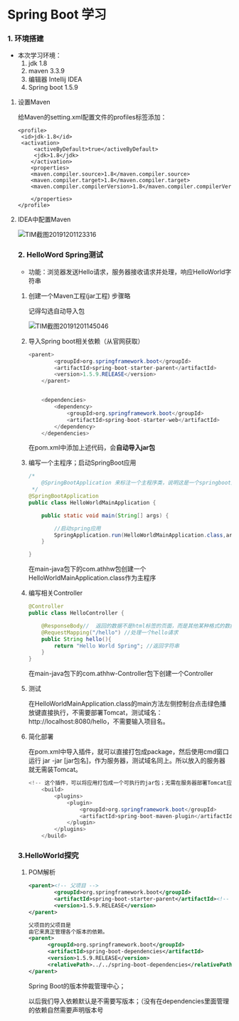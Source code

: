 # Spring Boot 学习

### 1. 环境搭建

- 本次学习环境：
  1. jdk 1.8
  2. maven 3.3.9
  3. 编辑器 Intellij IDEA 
  4. Spring boot 1.5.9

1. 设置Maven

   给Maven的setting.xml配置文件的profiles标签添加：

   ```
   <profile>   
   	<id>jdk‐1.8</id>   
   	<activation>     
   		<activeByDefault>true</activeByDefault>     
   		<jdk>1.8</jdk>  
       </activation>   
       <properties>     
       <maven.compiler.source>1.8</maven.compiler.source>     <maven.compiler.target>1.8</maven.compiler.target>     <maven.compiler.compilerVersion>1.8</maven.compiler.compilerVersion>   
       </properties> 
   </profile>
   ```

2. IDEA中配置Maven

   ![TIM截图20191201123316](D:\GitHub\Java_study\Spring_boot\mdPicture\TIM截图20191201123316.png)

   ### 2. HelloWord Spring测试

   - 功能：浏览器发送Hello请求，服务器接收请求并处理，响应HelloWorld字符串

   1. 创建一个Maven工程(jar工程) 步骤略

      记得勾选自动导入包

      ![TIM截图20191201145046](D:\GitHub\Java_study\Spring_boot\mdPicture\TIM截图20191201145046.png)

   2. 导入Spring boot相关依赖（从官网获取）

      ```java
      <parent>
              <groupId>org.springframework.boot</groupId>
              <artifactId>spring-boot-starter-parent</artifactId>
              <version>1.5.9.RELEASE</version>
          </parent>


          <dependencies>
              <dependency>
                  <groupId>org.springframework.boot</groupId>
                  <artifactId>spring-boot-starter-web</artifactId>
              </dependency>
          </dependencies>
      ```

      在pom.xml中添加上述代码，会**自动导入jar包**

   3. 编写一个主程序；启动SpringBoot应用

      ```java
      /*
          @SpringBootApplication 来标注一个主程序类，说明这是一个springboot应用
       */
      @SpringBootApplication
      public class HelloWorldMainApplication {

          public static void main(String[] args) {

              //启动spring应用
              SpringApplication.run(HelloWorldMainApplication.class,args);
          }

      }
      ```

      在main-java包下的com.athhw包创建一个HelloWorldMainApplication.class作为主程序

   4. 编写相关Controller

      ```java
      @Controller
      public class HelloController {

          @ResponseBody//  返回的数据不是html标签的页面，而是其他某种格式的数据时（如json、xml等）使用
          @RequestMapping("/hello") //处理一个hello请求
          public String hello(){
              return "Hello World Spring"; //返回字符串
          }
      }
      ```

       在main-java包下的com.athhw-Controller包下创建一个Controller

   5. 测试

      在HelloWorldMainApplication.class的main方法左侧控制台点击绿色播放键直接执行，不需要部署Tomcat，测试域名：http://localhost:8080/hello，不需要输入项目名。

   6. 简化部署

      在pom.xml中导入插件，就可以直接打包成package，然后使用cmd窗口运行 jar -jar [jar包名]，作为服务器，测试域名同上。所以放入的服务器就无需装Tomcat。

      ```java
      <!-- 这个插件，可以将应用打包成一个可执行的jar包；无需在服务器部署Tomcat应用-->
          <build>
              <plugins>
                  <plugin>
                      <groupId>org.springframework.boot</groupId>
                      <artifactId>spring-boot-maven-plugin</artifactId>
                  </plugin>
              </plugins>
          </build>
      ```

   ### 3.HelloWorld探究

   1. POM解析

      ```xml
      <parent><!-- 父项目 -->
              <groupId>org.springframework.boot</groupId>
              <artifactId>spring-boot-starter-parent</artifactId><!-- 父项目路径 -->
              <version>1.5.9.RELEASE</version>
      </parent>

      父项目的父项目是
      由它来真正管理各个版本的依赖。
      <parent>
      		<groupId>org.springframework.boot</groupId>
      		<artifactId>spring-boot-dependencies</artifactId>
      		<version>1.5.9.RELEASE</version>
      		<relativePath>../../spring-boot-dependencies</relativePath>
      </parent>
      ```

      Spring Boot的版本仲裁管理中心；

      以后我们导入依赖默认是不需要写版本；（没有在dependencies里面管理的依赖自然需要声明版本号

   ​